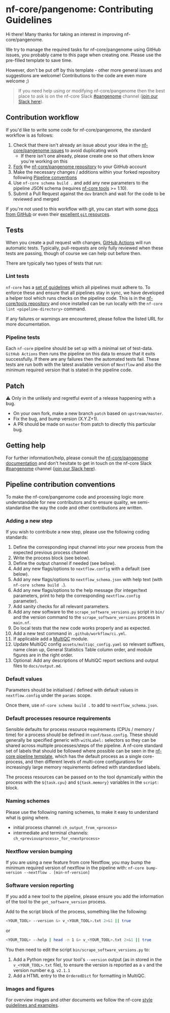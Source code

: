 # nf-core/pangenome: Contributing Guidelines

Hi there!
Many thanks for taking an interest in improving nf-core/pangenome.

We try to manage the required tasks for nf-core/pangenome using GitHub issues, you probably came to this page when creating one.
Please use the pre-filled template to save time.

However, don't be put off by this template - other more general issues and suggestions are welcome!
Contributions to the code are even more welcome ;)

> If you need help using or modifying nf-core/pangenome then the best place to ask is on the nf-core Slack [#pangenome](https://nfcore.slack.com/channels/pangenome) channel ([join our Slack here](https://nf-co.re/join/slack)).

## Contribution workflow

If you'd like to write some code for nf-core/pangenome, the standard workflow is as follows:

1. Check that there isn't already an issue about your idea in the [nf-core/pangenome issues](https://github.com/nf-core/pangenome/issues) to avoid duplicating work
    * If there isn't one already, please create one so that others know you're working on this
2. [Fork](https://help.github.com/en/github/getting-started-with-github/fork-a-repo) the [nf-core/pangenome repository](https://github.com/nf-core/pangenome) to your GitHub account
3. Make the necessary changes / additions within your forked repository following [Pipeline conventions](#pipeline-contribution-conventions)
4. Use `nf-core schema build .` and add any new parameters to the pipeline JSON schema (requires [nf-core tools](https://github.com/nf-core/tools) >= 1.10).
5. Submit a Pull Request against the `dev` branch and wait for the code to be reviewed and merged

If you're not used to this workflow with git, you can start with some [docs from GitHub](https://help.github.com/en/github/collaborating-with-issues-and-pull-requests) or even their [excellent `git` resources](https://try.github.io/).

## Tests

When you create a pull request with changes, [GitHub Actions](https://github.com/features/actions) will run automatic tests.
Typically, pull-requests are only fully reviewed when these tests are passing, though of course we can help out before then.

There are typically two types of tests that run:

### Lint tests

`nf-core` has a [set of guidelines](https://nf-co.re/developers/guidelines) which all pipelines must adhere to.
To enforce these and ensure that all pipelines stay in sync, we have developed a helper tool which runs checks on the pipeline code. This is in the [nf-core/tools repository](https://github.com/nf-core/tools) and once installed can be run locally with the `nf-core lint <pipeline-directory>` command.

If any failures or warnings are encountered, please follow the listed URL for more documentation.

### Pipeline tests

Each `nf-core` pipeline should be set up with a minimal set of test-data.
`GitHub Actions` then runs the pipeline on this data to ensure that it exits successfully.
If there are any failures then the automated tests fail.
These tests are run both with the latest available version of `Nextflow` and also the minimum required version that is stated in the pipeline code.

## Patch

:warning: Only in the unlikely and regretful event of a release happening with a bug.

* On your own fork, make a new branch `patch` based on `upstream/master`.
* Fix the bug, and bump version (X.Y.Z+1).
* A PR should be made on `master` from patch to directly this particular bug.

## Getting help

For further information/help, please consult the [nf-core/pangenome documentation](https://nf-co.re/pangenome/usage) and don't hesitate to get in touch on the nf-core Slack [#pangenome](https://nfcore.slack.com/channels/pangenome) channel ([join our Slack here](https://nf-co.re/join/slack)).

## Pipeline contribution conventions

To make the nf-core/pangenome code and processing logic more understandable for new contributors and to ensure quality, we semi-standardise the way the code and other contributions are written.

### Adding a new step

If you wish to contribute a new step, please use the following coding standards:

1. Define the corresponding input channel into your new process from the expected previous process channel
2. Write the process block (see below).
3. Define the output channel if needed (see below).
4. Add any new flags/options to `nextflow.config` with a default (see below).
5. Add any new flags/options to `nextflow_schema.json` with help text (with `nf-core schema build .`).
6. Add any new flags/options to the help message (for integer/text parameters, print to help the corresponding `nextflow.config` parameter).
7. Add sanity checks for all relevant parameters.
8. Add any new software to the `scrape_software_versions.py` script in `bin/` and the version command to the `scrape_software_versions` process in `main.nf`.
9. Do local tests that the new code works properly and as expected.
10. Add a new test command in `.github/workflow/ci.yml`.
11. If applicable add a [MultiQC](https://https://multiqc.info/) module.
12. Update MultiQC config `assets/multiqc_config.yaml` so relevant suffixes, name clean up, General Statistics Table column order, and module figures are in the right order.
13. Optional: Add any descriptions of MultiQC report sections and output files to `docs/output.md`.

### Default values

Parameters should be initialised / defined with default values in `nextflow.config` under the `params` scope.

Once there, use `nf-core schema build .` to add to `nextflow_schema.json`.

### Default processes resource requirements

Sensible defaults for process resource requirements (CPUs / memory / time) for a process should be defined in `conf/base.config`. These should generally be specified generic with `withLabel:` selectors so they can be shared across multiple processes/steps of the pipeline. A nf-core standard set of labels that should be followed where possible can be seen in the [nf-core pipeline template](https://github.com/nf-core/tools/blob/master/nf_core/pipeline-template/conf/base.config), which has the default process as a single core-process, and then different levels of multi-core configurations for increasingly large memory requirements defined with standardised labels.

The process resources can be passed on to the tool dynamically within the process with the `${task.cpu}` and `${task.memory}` variables in the `script:` block.

### Naming schemes

Please use the following naming schemes, to make it easy to understand what is going where.

* initial process channel: `ch_output_from_<process>`
* intermediate and terminal channels: `ch_<previousprocess>_for_<nextprocess>`

### Nextflow version bumping

If you are using a new feature from core Nextflow, you may bump the minimum required version of nextflow in the pipeline with: `nf-core bump-version --nextflow . [min-nf-version]`

### Software version reporting

If you add a new tool to the pipeline, please ensure you add the information of the tool to the `get_software_version` process.

Add to the script block of the process, something like the following:

```bash
<YOUR_TOOL> --version &> v_<YOUR_TOOL>.txt 2>&1 || true
```

or

```bash
<YOUR_TOOL> --help | head -n 1 &> v_<YOUR_TOOL>.txt 2>&1 || true
```

You then need to edit the script `bin/scrape_software_versions.py` to:

1. Add a Python regex for your tool's `--version` output (as in stored in the `v_<YOUR_TOOL>.txt` file), to ensure the version is reported as a `v` and the version number e.g. `v2.1.1`
2. Add a HTML entry to the `OrderedDict` for formatting in MultiQC.

### Images and figures

For overview images and other documents we follow the nf-core [style guidelines and examples](https://nf-co.re/developers/design_guidelines).
